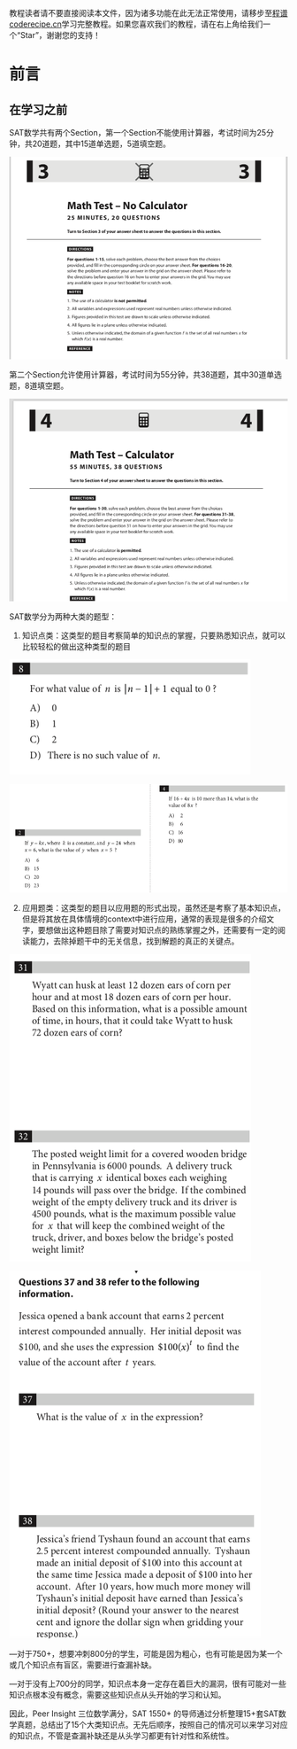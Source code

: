 <notice>教程读者请不要直接阅读本文件，因为诸多功能在此无法正常使用，请移步至[程谱 coderecipe.cn](https://coderecipe.cn/learn/10)学习完整教程。如果您喜欢我们的教程，请在右上角给我们一个“Star”，谢谢您的支持！</notice>

前言
====
在学习之前
----
SAT数学共有两个Section，第一个Section不能使用计算器，考试时间为25分钟，共20道题，其中15道单选题，5道填空题。

![Pic1](Pic1.jpeg)

第二个Section允许使用计算器，考试时间为55分钟，共38道题，其中30道单选题，8道填空题。

![Pic2](Pic2.jpeg)

SAT数学分为两种大类的题型：

1. 知识点类：这类型的题目考察简单的知识点的掌握，只要熟悉知识点，就可以比较轻松的做出这种类型的题目

![Pic3](Pic3.jpeg)

![Pic4](Pic4.jpeg)

2. 应用题类：这类型的题目以应用题的形式出现，虽然还是考察了基本知识点，但是将其放在具体情境的context中进行应用，通常的表现是很多的介绍文字，要想做出这种题目除了需要对知识点的熟练掌握之外，还需要有一定的阅读能力，去除掉题干中的无关信息，找到解题的真正的关键点。

![Pic5](Pic5.jpeg)

![Pic6](Pic6.jpeg)

—对于750+，想要冲刺800分的学生，可能是因为粗心，也有可能是因为某一个或几个知识点有盲区，需要进行查漏补缺。

—对于没有上700分的同学，知识点本身一定存在着巨大的漏洞，很有可能对一些知识点根本没有概念，需要这些知识点从头开始的学习和认知。

因此，Peer Insight 三位数学满分，SAT 1550+ 的导师通过分析整理15+套SAT数学真题，总结出了15个大类知识点。无先后顺序，按照自己的情况可以来学习对应的知识点，不管是查漏补缺还是从头学习都更有针对性和系统性。
